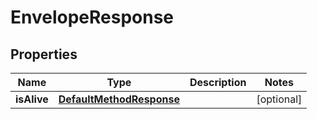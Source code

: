 
# EnvelopeResponse

## Properties
Name | Type | Description | Notes
------------ | ------------- | ------------- | -------------
**isAlive** | [**DefaultMethodResponse**](DefaultMethodResponse.md) |  |  [optional]



